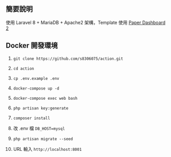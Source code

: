 ## 簡要說明

使用 Laravel 8 + MariaDB + Apache2 架構，Template 使用 [Paper Dashboard 2](https://github.com/creativetimofficial/paper-dashboard)

## Docker 開發環境

1. 
    ```
    git clone https://github.com/s8306075/action.git
    ```
2. 
    ```
    cd action
    ```
3. 
    ```
    cp .env.example .env
    ```
4. 
    ```
    docker-compose up -d
    ```
5. 
    ```
    docker-compose exec web bash
    ```
6. 
    ```
    php artisan key:generate
    ```
7. 
    ```
    composer install
    ```
8. 改 .env 檔 `DB_HOST=mysql`
9. 
    ```
    php artisan migrate --seed
    ```
10. URL 輸入 `http://localhost:8001`
